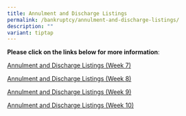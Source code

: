 ```yaml
---
title: Annulment and Discharge Listings
permalink: /bankruptcy/annulment-and-discharge-listings/
description: ""
variant: tiptap
---
```

<p><strong>Please click on the links below for more information</strong>:
<br>
</p>
<p><a href="/files/Annulment &amp; Discharge Listings/Annulment_and_Discharge_Listings__Week_7_.pdf" rel="noopener noreferrer nofollow" target="_blank">Annulment and Discharge Listings (Week 7)</a>
</p>
<p><a href="/files/Annulment &amp; Discharge Listings/Annulment_and_Discharge_Listings__Week_8_.pdf" rel="noopener noreferrer nofollow" target="_blank">Annulment and Discharge Listings (Week 8)</a>
</p>
<p><a href="/files/Annulment &amp; Discharge Listings/Annulment_and_Discharge_Listings__Week_9_.pdf" rel="noopener noreferrer nofollow" target="_blank">Annulment and Discharge Listings (Week 9)</a>
</p>
<p><a href="/files/Annulment &amp; Discharge Listings/Annulment_and_Discharge_Listings__Week_10_.pdf" rel="noopener noreferrer nofollow" target="_blank">Annulment and Discharge Listings (Week 10)</a>
</p>